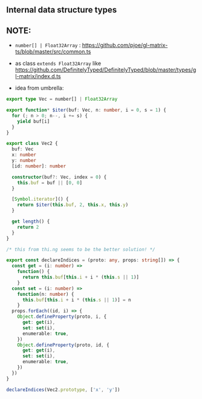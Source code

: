 ## Internal data structure types

## NOTE:

- `number[] | Float32Array` : https://github.com/pjoe/gl-matrix-ts/blob/master/src/common.ts

- as class `extends Float32Array` like https://github.com/DefinitelyTyped/DefinitelyTyped/blob/master/types/gl-matrix/index.d.ts

- idea from umbrella:

```ts
export type Vec = number[] | Float32Array

export function* $iter(buf: Vec, n: number, i = 0, s = 1) {
  for (; n > 0; n--, i += s) {
    yield buf[i]
  }
}

export class Vec2 {
  buf: Vec
  x: number
  y: number
  [id: number]: number

  constructor(buf?: Vec, index = 0) {
    this.buf = buf || [0, 0]
  }

  [Symbol.iterator]() {
    return $iter(this.buf, 2, this.x, this.y)
  }

  get length() {
    return 2
  }
}

/* this from thi.ng seems to be the better solution! */

export const declareIndices = (proto: any, props: string[]) => {
  const get = (i: number) =>
    function() {
      return this.buf[this.i + i * (this.s || 1)]
    }
  const set = (i: number) =>
    function(n: number) {
      this.buf[this.i + i * (this.s || 1)] = n
    }
  props.forEach((id, i) => {
    Object.defineProperty(proto, i, {
      get: get(i),
      set: set(i),
      enumerable: true,
    })
    Object.defineProperty(proto, id, {
      get: get(i),
      set: set(i),
      enumerable: true,
    })
  })
}

declareIndices(Vec2.prototype, ['x', 'y'])
```
